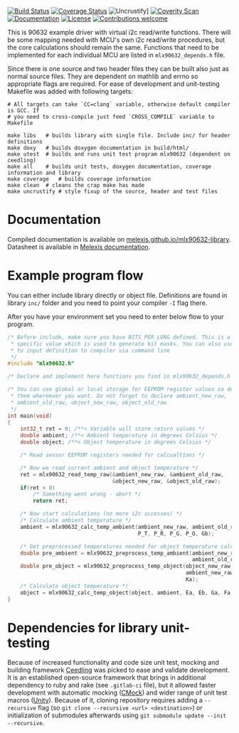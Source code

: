 [![Build Status](https://travis-ci.org/melexis/mlx90632-library.svg?branch=master)](https://travis-ci.org/melexis/mlx90632-library)
[![Coverage Status](https://coveralls.io/repos/github/melexis/mlx90632-library/badge.svg?branch=master)](https://coveralls.io/github/melexis/mlx90632-library?branch=master)
![Uncrustify](https://img.shields.io/badge/uncrustify-pass-brightgreen.svg)]
[![Coverity Scan](https://img.shields.io/coverity/scan/14522.svg)](https://scan.coverity.com/projects/melexis-mlx90632-library)
[![Documentation](https://img.shields.io/badge/Documentation-published-brightgreen.svg)](https://melexis.github.io/mlx90632-library/)
[![License](https://img.shields.io/badge/License-Apache%202.0-blue.svg)](http://www.apache.org/licenses/LICENSE-2.0)
[![Contributions welcome](https://img.shields.io/badge/contributions-welcome-brightgreen.svg?style=flat)](https://github.com/melexis/mlx90632-library/issues)

This is 90632 example driver with virtual i2c read/write functions. There will
be some mapping needed with MCU's own i2c read/write procedures, but the core
calculations should remain the same. Functions that need to be implemented for
each individual MCU are listed in `mlx90632_depends.h` file.

Since there is one source and two header files they can be built also just as
normal source files. They are dependent on mathlib and errno so appropriate flags are
required. For ease of development and unit-testing Makefile was added with
following targets:

```
# All targets can take `CC=clang` variable, otherwise default compiler is GCC. If
# you need to cross-compile just feed `CROSS_COMPILE` variable to Makefile

make libs	# builds library with single file. Include inc/ for header definitions
make doxy	# builds doxygen documentation in build/html/
make utest	# builds and runs unit test program mlx90632 (dependent on ceedling)
make all	# builds unit tests, doxygen documentation, coverage information and library
make coverage   # builds coverage information
make clean	# cleans the crap make has made
make uncrustify # style fixup of the source, header and test files
```
# Documentation
Compiled documentation is available on [melexis.github.io/mlx90632-library](https://melexis.github.io/mlx90632-library/).
Datasheet is available in [Melexis documentation](https://www.melexis.com/en/documents/documentation/datasheets/datasheet-mlx90632).

# Example program flow
You can either include library directly or object file. Definitions are found
in library `inc/` folder and you need to point your compiler `-I` flag there.

After you have your environment set you need to enter below flow to your program.

```C
/* Before include, make sure you have BITS_PER_LONG defined. This is a CPU
 * specific value which is used to generate bit masks. You can also use -D
 * to input definition to compiler via command line
 */
#include "mlx90632.h"

/* Declare and implement here functions you find in mlx90632_depends.h */

/* You can use global or local storage for EEPROM register values so declare
 * them whereever you want. Do not forget to declare ambient_new_raw,
 * ambient_old_raw, object_new_raw, object_old_raw
 */
int main(void)
{
    int32_t ret = 0; /**< Variable will store return values */
    double ambient; /**< Ambient temperature in degrees Celsius */
    double object; /**< Object temperature in degrees Celsius */

    /* Read sensor EEPROM registers needed for calcualtions */

    /* Now we read current ambient and object temperature */
    ret = mlx90632_read_temp_raw(&ambient_new_raw, &ambient_old_raw,
                                 &object_new_raw, &object_old_raw);
    if(ret < 0)
        /* Something went wrong - abort */
        return ret;

    /* Now start calculations (no more i2c accesses) */
    /* Calculate ambient temperature */
    ambient = mlx90632_calc_temp_ambient(ambient_new_raw, ambient_old_raw,
                                         P_T, P_R, P_G, P_O, Gb);

    /* Get preprocessed temperatures needed for object temperature calculation */
    double pre_ambient = mlx90632_preprocess_temp_ambient(ambient_new_raw,
                                                          ambient_old_raw, Gb);
    double pre_object = mlx90632_preprocess_temp_object(object_new_raw, object_old_raw,
                                                        ambient_new_raw, ambient_old_raw,
                                                        Ka);
    /* Calculate object temperature */
    object = mlx90632_calc_temp_object(object, ambient, Ea, Eb, Ga, Fa, Fb, Ha, Hb);
}
```

# Dependencies for library unit-testing
Because of increased functionality and code size unit test, mocking and building
framework [Ceedling](http://www.throwtheswitch.org/ceedling/) was picked to ease
and validate development. It is an established open-source framework that brings
in additional dependency to ruby and rake (see `.gitlab-ci` file), but it allowed
faster development with automatic mocking ([CMock](http://www.throwtheswitch.org/cmock/))
and wider range of unit test macros ([Unity](http://www.throwtheswitch.org/unity/)).
Because of it, cloning repository requires adding a `--recursive` flag
(so `git clone --recursive <url> <destination>`) or initialization of submodules
afterwards using `git submodule update --init --recursive`. 


